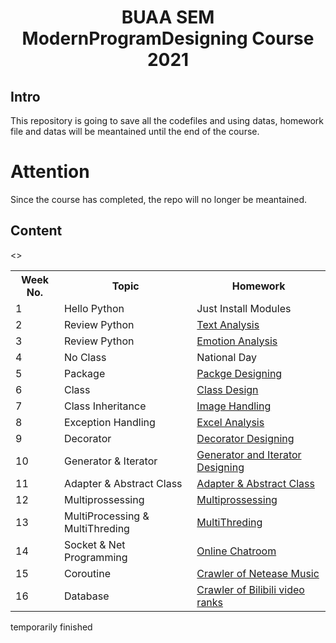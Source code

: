 # <center>BUAA SEM ModernProgramDesigning Course 2021</center>

## Intro

This repository is going to save all the codefiles and using datas, homework file and datas will be meantained until the end of the course.

# Attention

Since the course has completed, the repo will no longer be meantained.

## Content

<table>
    <tr>
        <th>Week No.</th>
        <th>Topic</th>
        <th>Homework</th>
    </tr>
    <tr>
        <td>1</td>
        <td>Hello Python</td>
        <td>Just Install Modules</td>
    </tr>
    <tr>
        <td>2</td>
        <td>Review Python</td><>
        <td><a href='https://github.com/desline4709/ModernProgramDesigning/tree/main/week2'>Text Analysis</a></td>
    </tr>
    <tr>
        <td>3</td>
        <td>Review Python</td>
        <td><a href='https://github.com/desline4709/ModernProgramDesigning/tree/main/week3'>Emotion Analysis</a></td>
    </tr>
    <tr>
        <td>4</td>
        <td>No Class</td>
        <td>National Day</td>
    </tr>
    <tr>
        <td>5</td>
        <td>Package</td>
        <td><a href="https://github.com/desline4709/ModernProgramDesigning/tree/main/week5">Packge Designing</a></td>
    </tr>
    <tr>
        <td>6</td>
        <td>Class</td>
        <td><a href="https://github.com/desline4709/ModernProgramDesigning/tree/main/week6">Class Design</a></td>
    </tr>
    <tr>
        <td>7</td>
        <td>Class Inheritance</td>
        <td><a href='https://github.com/desline4709/ModernProgramDesigning/tree/main/week7'>Image Handling</a></td>
    </tr>
    <tr>
        <td>8</td>
        <td>Exception Handling</td>
        <td><a href="https://github.com/desline4709/ModernProgramDesigning/tree/main/week8">Excel Analysis</a></td>
    </tr>
    <tr>
        <td>9</td>
        <td>Decorator</td>
        <td><a href="https://github.com/desline4709/ModernProgramDesigning/tree/main/week9">Decorator Designing</a></td>
    </tr>
    <tr>
        <td>10</td>
        <td>Generator & Iterator</td>
        <td><a href="https://github.com/desline4709/ModernProgramDesigning/tree/main/week10">Generator and Iterator Designing</a></td>
    </tr>
    <tr>
        <td>11</td>
        <td>Adapter & Abstract Class</td>
        <td><a href="https://github.com/desline4709/ModernProgramDesigning/tree/main/week11">Adapter & Abstract Class</a></td>
    </tr>
    <tr>
        <td>12</td>
        <td>Multiprossessing</td>
        <td><a href="https://github.com/desline4709/ModernProgramDesigning/tree/main/week12">Multiprossessing</a></td>
    </tr>
    <tr>
        <td>13</td>
        <td>MultiProcessing & MultiThreding</td>
        <td><a href="https://github.com/desline4709/ModernProgramDesigning/tree/main/week13">MultiThreding</a></td>
    </tr>
    <tr>
        <td>14</td>
        <td>Socket & Net Programming</td>
        <td><a href="https://github.com/desline4709/ModernProgramDesigning/tree/main/week14">Online Chatroom</a></td>
    </tr>
<tr>
    <td>15</td>
    <td>Coroutine</td>
    <td><a href="https://github.com/desline4709/ModernProgramDesigning/tree/main/week15">Crawler of Netease Music</a></td>
</tr>
<tr>
    <td>16</td>
    <td>Database</td>
    <td><a href="https://github.com/desline4709/ModernProgramDesigning/tree/main/week16">Crawler of Bilibili video ranks</a></td>
</tr>

</table>

temporarily finished
